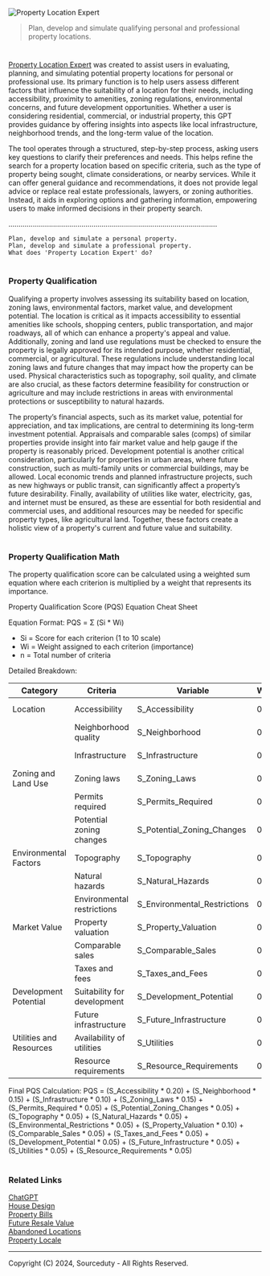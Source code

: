 ![Property Location Expert](https://github.com/user-attachments/assets/d3a1c963-afff-436c-8cea-5b1ad25c63d6)

> Plan, develop and simulate qualifying personal and professional property locations.

#

[Property Location Expert](https://chatgpt.com/g/g-dcOOpiQPR-property-location-expert) was created to assist users in evaluating, planning, and simulating potential property locations for personal or professional use. Its primary function is to help users assess different factors that influence the suitability of a location for their needs, including accessibility, proximity to amenities, zoning regulations, environmental concerns, and future development opportunities. Whether a user is considering residential, commercial, or industrial property, this GPT provides guidance by offering insights into aspects like local infrastructure, neighborhood trends, and the long-term value of the location.

The tool operates through a structured, step-by-step process, asking users key questions to clarify their preferences and needs. This helps refine the search for a property location based on specific criteria, such as the type of property being sought, climate considerations, or nearby services. While it can offer general guidance and recommendations, it does not provide legal advice or replace real estate professionals, lawyers, or zoning authorities. Instead, it aids in exploring options and gathering information, empowering users to make informed decisions in their property search.

.......................................................................................................

```
Plan, develop and simulate a personal property.
Plan, develop and simulate a professional property.
What does 'Property Location Expert' do?
```

#
### Property Qualification 

Qualifying a property involves assessing its suitability based on location, zoning laws, environmental factors, market value, and development potential. The location is critical as it impacts accessibility to essential amenities like schools, shopping centers, public transportation, and major roadways, all of which can enhance a property's appeal and value. Additionally, zoning and land use regulations must be checked to ensure the property is legally approved for its intended purpose, whether residential, commercial, or agricultural. These regulations include understanding local zoning laws and future changes that may impact how the property can be used. Physical characteristics such as topography, soil quality, and climate are also crucial, as these factors determine feasibility for construction or agriculture and may include restrictions in areas with environmental protections or susceptibility to natural hazards.

The property’s financial aspects, such as its market value, potential for appreciation, and tax implications, are central to determining its long-term investment potential. Appraisals and comparable sales (comps) of similar properties provide insight into fair market value and help gauge if the property is reasonably priced. Development potential is another critical consideration, particularly for properties in urban areas, where future construction, such as multi-family units or commercial buildings, may be allowed. Local economic trends and planned infrastructure projects, such as new highways or public transit, can significantly affect a property’s future desirability. Finally, availability of utilities like water, electricity, gas, and internet must be ensured, as these are essential for both residential and commercial uses, and additional resources may be needed for specific property types, like agricultural land. Together, these factors create a holistic view of a property's current and future value and suitability.

#
### Property Qualification Math

The property qualification score can be calculated using a weighted sum equation where each criterion is multiplied by a weight that represents its importance.

Property Qualification Score (PQS) Equation Cheat Sheet

Equation Format:
PQS = Σ (Si * Wi)

- Si = Score for each criterion (1 to 10 scale)
- Wi = Weight assigned to each criterion (importance)
- n = Total number of criteria

Detailed Breakdown:

| Category               | Criteria                   | Variable                     | Weight | Description                                      |
|------------------------|----------------------------|------------------------------|---------|--------------------------------------------------|
| Location               | Accessibility              | S_Accessibility              | 0.20    | Proximity to roads, public transport, etc.       |
|                        | Neighborhood quality       | S_Neighborhood               | 0.15    | Nearby amenities, crime rate, schools, etc.      |
|                        | Infrastructure             | S_Infrastructure             | 0.10    | Availability of utilities, internet, etc.        |
| Zoning and Land Use    | Zoning laws                | S_Zoning_Laws                | 0.15    | Compatibility with intended use                  |
|                        | Permits required           | S_Permits_Required           | 0.05    | Additional permits for development               |
|                        | Potential zoning changes   | S_Potential_Zoning_Changes   | 0.05    | Expected changes in zoning in the area           |
| Environmental Factors  | Topography                 | S_Topography                 | 0.05    | Suitability of land for construction/agriculture |
|                        | Natural hazards            | S_Natural_Hazards            | 0.05    | Susceptibility to floods, earthquakes, etc.      |
|                        | Environmental restrictions | S_Environmental_Restrictions | 0.05    | Nearby protected areas, wildlife, etc.           |
| Market Value           | Property valuation         | S_Property_Valuation         | 0.10    | Appraised value of the property                  |
|                        | Comparable sales           | S_Comparable_Sales           | 0.05    | Recent similar property sales in the area        |
|                        | Taxes and fees             | S_Taxes_and_Fees             | 0.05    | Property tax rate, HOA fees, etc.                |
| Development Potential  | Suitability for development| S_Development_Potential      | 0.05    | Subdivision potential, etc.                      |
|                        | Future infrastructure      | S_Future_Infrastructure      | 0.05    | Planned highways, transit expansions, etc.       |
| Utilities and Resources| Availability of utilities  | S_Utilities                  | 0.05    | Electricity, water, gas, internet availability   |
|                        | Resource requirements      | S_Resource_Requirements      | 0.05    | Additional needs for agriculture/industry        |

Final PQS Calculation:
PQS = (S_Accessibility * 0.20) + (S_Neighborhood * 0.15) + (S_Infrastructure * 0.10)
     + (S_Zoning_Laws * 0.15) + (S_Permits_Required * 0.05) + (S_Potential_Zoning_Changes * 0.05)
     + (S_Topography * 0.05) + (S_Natural_Hazards * 0.05) + (S_Environmental_Restrictions * 0.05)
     + (S_Property_Valuation * 0.10) + (S_Comparable_Sales * 0.05) + (S_Taxes_and_Fees * 0.05)
     + (S_Development_Potential * 0.05) + (S_Future_Infrastructure * 0.05)
     + (S_Utilities * 0.05) + (S_Resource_Requirements * 0.05)

#
### Related Links

[ChatGPT](https://github.com/sourceduty/ChatGPT)
<br>
[House Design](https://github.com/sourceduty/House_Design)
<br>
[Property Bills](https://github.com/sourceduty/Property_Bills)
<br>
[Future Resale Value](https://github.com/sourceduty/Future_Resale_Value)
<br>
[Abandoned Locations](https://github.com/sourceduty/Abandoned_Locations)
<br>
[Property Locale](https://github.com/sourceduty/Property_Locale)

***
Copyright (C) 2024, Sourceduty - All Rights Reserved.
